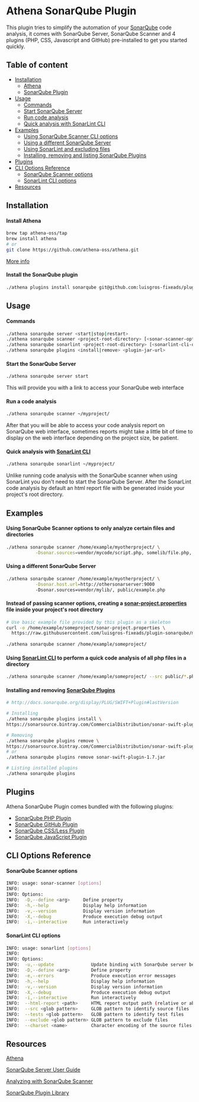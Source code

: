 # Athena SonarQube Plugin

This plugin tries to simplify the automation of your [SonarQube](http://docs.sonarqube.org/display/SONAR/Architecture+and+Integration) code analysis, it comes
with SonarQube Server, SonarQube Scanner and 4 plugins (PHP, CSS, Javascript and GitHub) 
pre-installed to get you started quickly.

## Table of content

- [Installation](#installation)
    - [Athena](#install-athena)
    - [SonarQube Plugin](#install-the-sonarqube-plugin)
- [Usage](#usage)
    - [Commands](#commands)
    - [Start SonarQube Server](#start-the-sonarqube-server)
    - [Run code analysis](#run-a-code-analysis)
    - [Quick analysis with SonarLint CLI](#run-a-code-analysis)
- [Examples](#examples)
    - [Using SonarQube Scanner CLI options](#using-sonarqube-scanner-options-to-only-analyze-certain-files-and-directories)
    - [Using a different SonarQube Server](#using-a-different-sonarqube-server)
    - [Using SonarLint and excluding files](#using-sonarlint-cli-to-perform-a-quick-code-analysis-of-all-php-files-in-a-directory)
    - [Installing, removing and listing SonarQube Plugins](#installing-and-removing-sonarqube-plugins)
- [Plugins](#plugins)
- [CLI Options Reference](#plugins)
    - [SonarQube Scanner options](#sonarqube-scanner-options)
    - [SonarLint CLI options](#sonarlint-cli-options)
- [Resources](#cli-options-reference)

## Installation
#### Install Athena
```sh
brew tap athena-oss/tap
brew install athena
# or
git clone https://github.com/athena-oss/athena.git
```
[More info](https://github.com/athena-oss/athena)

#### Install the SonarQube plugin
```sh
./athena plugins install sonarqube git@github.com:luisgros-fixeads/plugin-sonarqube.git
```

## Usage

#### Commands
```sh
./athena sonarqube server <start|stop|restart>
./athena sonarqube scanner <project-root-directory> [<sonar-scanner-options>]
./athena sonarqube sonarlint <project-root-directory> [<sonarlint-cli-options>]
./athena sonarqube plugins <install|remove> <plugin-jar-url>
```
#### Start the SonarQube Server
```sh
./athena sonarqube server start
```
This will provide you with a link to access your SonarQube web interface

#### Run a code analysis
```sh
./athena sonarqube scanner ~/myproject/
``` 
After that you will be able to access your code analysis report on SonarQube web interface, sometimes
reports might take a little bit of time to display on the web interface depending on the project size, be patient.


#### Quick analysis with [SonarLint CLI](http://www.sonarlint.org/commandline/index.html)
```sh
./athena sonarqube sonarlint ~/myproject/
``` 
Unlike running code analysis with the SonarQube scanner when using SonarLint you don't need to start the SonarQube Server. After the SonarLint code analysis by default an html report file with be generated inside your project's root directory.

## Examples

#### Using SonarQube Scanner options to only analyze certain files and directories
```sh
./athena sonarqube scanner /home/example/myotherproject/ \
           -Dsonar.sources=vendor/mycode/script.php, somelib/file.php, web/
```

#### Using a different SonarQube Server
```sh  
./athena sonarqube scanner /home/example/myotherproject/ \
           -Dsonar.host.url=http://othersonarserver:9000
           -Dsonar.sources=vendor/mylib/, public/example.php
```

#### Instead of passing scanner options, creating a [sonar-project.properties](https://raw.githubusercontent.com/luisgros-fixeads/plugin-sonarqube/master/sonar-project.properties) file inside your project's root directory
```sh
# Use basic example file provided by this plugin as a skeleton
curl -o /home/example/someproject/sonar-project.properties \
  https://raw.githubusercontent.com/luisgros-fixeads/plugin-sonarqube/master/sonar-project.properties
  
./athena sonarqube scanner /home/example/someproject/
```

#### Using [SonarLint CLI](http://www.sonarlint.org/commandline/index.html) to perform a quick code analysis of all php files in a directory
```sh  
./athena sonarqube scanner /home/example/someproject/ --src public/*.php
```

#### Installing and removing [SonarQube Plugins](http://docs.sonarqube.org/display/PLUG/Plugin+Library)
```sh
# http://docs.sonarqube.org/display/PLUG/SWIFT+Plugin#lastVersion

# Installing
./athena sonarqube plugins install \
https://sonarsource.bintray.com/CommercialDistribution/sonar-swift-plugin/sonar-swift-plugin-1.7.jar

# Removing
./athena sonarqube plugins remove \
https://sonarsource.bintray.com/CommercialDistribution/sonar-swift-plugin/sonar-swift-plugin-1.7.jar
# or
./athena sonarqube plugins remove sonar-swift-plugin-1.7.jar

# Listing installed plugins
./athena sonarqube plugins
```

## Plugins
Athena SonarQube Plugin comes bundled with the following plugins:
* [SonarQube PHP Plugin](http://docs.sonarqube.org/display/SCAN/Analyzing+with+SonarQube+Scanner)
* [SonarQube GitHub Plugin](http://docs.sonarqube.org/display/PLUG/GitHub+Plugin)
* [SonarQube CSS/Less Plugin](https://github.com/racodond/sonar-css-plugin#readme)
* [SonarQube JavaScript Plugin](https://github.com/SonarSource/sonar-javascript#readme)

## CLI Options Reference

#### SonarQube Scanner options
```sh
INFO: usage: sonar-scanner [options]
INFO: 
INFO: Options:
INFO:  -D,--define <arg>     Define property
INFO:  -h,--help             Display help information
INFO:  -v,--version          Display version information
INFO:  -X,--debug            Produce execution debug output
INFO:  -i,--interactive      Run interactively
```

#### SonarLint CLI options
```sh
INFO: usage: sonarlint [options]
INFO: 
INFO: Options:
INFO:  -u,--update              Update binding with SonarQube server before analysis
INFO:  -D,--define <arg>        Define property
INFO:  -e,--errors              Produce execution error messages
INFO:  -h,--help                Display help information
INFO:  -v,--version             Display version information
INFO:  -X,--debug               Produce execution debug output
INFO:  -i,--interactive         Run interactively
INFO:  --html-report <path>     HTML report output path (relative or absolute)
INFO:  --src <glob pattern>     GLOB pattern to identify source files
INFO:  --tests <glob pattern>   GLOB pattern to identify test files
INFO:  --exclude <glob pattern> GLOB pattern to exclude files
INFO:  --charset <name>         Character encoding of the source files

```

## Resources

[Athena](https://github.com/athena-oss/athena)

[SonarQube Server User Guide](http://docs.sonarqube.org/display/SONAR/User+Guide)

[Analyzing with SonarQube Scanner](http://docs.sonarqube.org/display/SCAN/Analyzing+with+SonarQube+Scanner)

[SonarQube Plugin Library](http://docs.sonarqube.org/display/PLUG/Plugin+Library)
